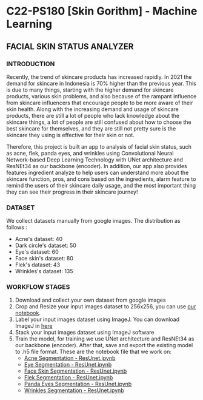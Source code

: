# C22-PS180 [Skin Gorithm] - Machine Learning

## FACIAL SKIN STATUS ANALYZER

### INTRODUCTION
Recently, the trend of skincare products has increased rapidly. In 2021 the demand for skincare in Indonesia is 70% higher than the previous year. This is due to many things, starting with the higher demand for skincare products, various skin problems, and also because of the rampant influence from skincare influencers that encourage people to be more aware of their skin health. Along with the increasing demand and usage of skincare products, there are still a lot of people who lack knowledge about the skincare things, a lot of people are still confused about how to choose the best skincare for themselves, and they are still not pretty sure is the skincare they using is effective for their skin or not. 

Therefore, this project is built an app to analysis of facial skin status, such as acne, flek, panda eyes, and wrinkles using Convolutional Neural Network-based Deep Learning Technology with UNet architecture and ResNEt34 as our backbone (encoder). In addition, our app also provides features ingredient analyze to help users can understand more about the skincare function, pros, and cons based on the ingredients, alarm feature to remind the users of their skincare daily usage, and the most important thing they can see their progress in their skincare journey!

### DATASET
We collect datasets manually from google images. The distribution as follows :
- Acne's dataset: 40 
- Dark circle's dataset: 50 
- Eye's dataset: 60
- Face skin's dataset: 80
- Flek's dataset: 43
- Wrinkles's dataset: 135 

### WORKFLOW STAGES
1. Download and collect your own dataset from google images
2. Crop and Resize your input images dataset to 256x256, you can use [our notebook](https://github.com/Skingorithm/Capstone_Bangkit/blob/Machine-Learning/Data%20Preparation%20-%20Crop%20and%20Resize%20Face%20Image.ipynb).
3. Label your input images dataset using ImageJ. You can download ImageJ in [here](https://imagej.nih.gov/ij/download.html)
5. Stack your input images dataset using ImageJ software
6. Train the model, for training we use UNet architecture and ResNEt34 as our backbone (encoder). After that, save and export the existing model to .h5 file format. These are the notebook file that we work on:
   - [Acne Segmentation - ResUnet.ipynb](https://github.com/Skingorithm/Capstone_Bangkit/blob/Machine-Learning/Acne%20Skin%20Segmentation/Acne%20Segmentation%20-%20ResUnet.ipynb)
   - [Eye Segmentation - ResUnet.ipynb](https://github.com/Skingorithm/Capstone_Bangkit/blob/Machine-Learning/Eye%20Segmentation/Eye%20Segmentation%20-%20ResUnet.ipynb)
   - [Face Skin Segmentation - ResUnet.ipynb](https://github.com/Skingorithm/Capstone_Bangkit/blob/Machine-Learning/Face%20Skin%20Segmentation/Face%20Skin%20Segmentation%20-%20ResUnet.ipynb)
   - [Flek Segmentation - ResUnet.ipynb](https://github.com/Skingorithm/Capstone_Bangkit/blob/Machine-Learning/Flek%20Segmentation/Flek%20Segmentation%20-%20ResUnet.ipynb)
   - [Panda Eyes Segmentation - ResUnet.ipynb](https://github.com/Skingorithm/Capstone_Bangkit/blob/Machine-Learning/Panda%20Eyes%20Segmentation/Panda%20Eyes%20Segmentation%20-%20ResUnet.ipynb)
   - [Wrinkles Segmentation - ResUnet.ipynb](https://github.com/Skingorithm/Capstone_Bangkit/blob/Machine-Learning/Wrinkles%20Segmentation/Wrinkles%20Segmentation%20-%20ResUnet.ipynb.ipynb)
